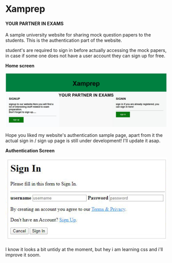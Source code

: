 # Xamprep

#### YOUR PARTNER IN EXAMS

A sample university website for sharing mock question papers to the students. This is the authentication part of the website.

student's are required to sign in before actually accessing the mock papers, in case if some one does not have a user account they can sign up for free.

**Home screen** 

![](Docs/home.jpg)

Hope you liked my website's authentication sample page, apart from it the actual sign in / sign up page is still under development! I'll update it asap.

**Authentication Screen**

![](Docs/auth.jpg)

I know it looks a bit untidy at the moment, but hey i am learning css and i'll improve it soom.

